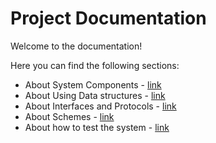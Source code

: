 # Project Documentation

Welcome to the documentation!

Here you can find the following sections:

- About System Components - [link](components/README.md)
- About Using Data structures - [link](data_structures/README.md)
- About Interfaces and Protocols - [link](interfaces/README.md)
- About Schemes - [link](schemes/README.md)
- About how to test the system - [link](README.md)
